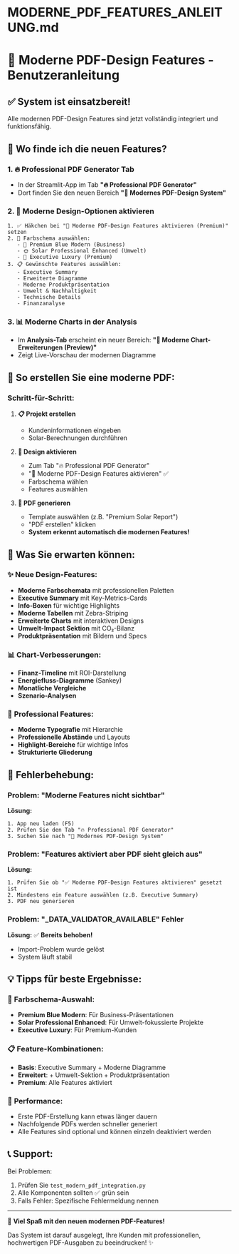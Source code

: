 # MODERNE_PDF_FEATURES_ANLEITUNG.md

# 🎨 Moderne PDF-Design Features - Benutzeranleitung

## ✅ System ist einsatzbereit!

Alle modernen PDF-Design Features sind jetzt vollständig integriert und funktionsfähig.

## 🎯 Wo finde ich die neuen Features?

### 1. **🔥 Professional PDF Generator Tab**
- In der Streamlit-App im Tab **"🔥 Professional PDF Generator"**
- Dort finden Sie den neuen Bereich **"🎨 Modernes PDF-Design System"**

### 2. **🎨 Moderne Design-Optionen aktivieren**
```
1. ✅ Häkchen bei "🎨 Moderne PDF-Design Features aktivieren (Premium)" setzen
2. 🎨 Farbschema auswählen:
   - 🔷 Premium Blue Modern (Business)
   - 🌞 Solar Professional Enhanced (Umwelt)  
   - 👔 Executive Luxury (Premium)
3. 📋 Gewünschte Features auswählen:
   - Executive Summary
   - Erweiterte Diagramme
   - Moderne Produktpräsentation
   - Umwelt & Nachhaltigkeit
   - Technische Details
   - Finanzanalyse
```

### 3. **📊 Moderne Charts in der Analysis**
- Im **Analysis-Tab** erscheint ein neuer Bereich:
  **"🎨 Moderne Chart-Erweiterungen (Preview)"**
- Zeigt Live-Vorschau der modernen Diagramme

## 🚀 So erstellen Sie eine moderne PDF:

### Schritt-für-Schritt:

1. **📋 Projekt erstellen**
   - Kundeninformationen eingeben
   - Solar-Berechnungen durchführen

2. **🎨 Design aktivieren**
   - Zum Tab "🔥 Professional PDF Generator"
   - "🎨 Moderne PDF-Design Features aktivieren" ✅
   - Farbschema wählen
   - Features auswählen

3. **📄 PDF generieren**
   - Template auswählen (z.B. "Premium Solar Report")
   - "PDF erstellen" klicken
   - **System erkennt automatisch die modernen Features!**

## 🎨 Was Sie erwarten können:

### ✨ **Neue Design-Features:**
- **Moderne Farbschemata** mit professionellen Paletten
- **Executive Summary** mit Key-Metrics-Cards
- **Info-Boxen** für wichtige Highlights
- **Moderne Tabellen** mit Zebra-Striping
- **Erweiterte Charts** mit interaktiven Designs
- **Umwelt-Impact Sektion** mit CO₂-Bilanz
- **Produktpräsentation** mit Bildern und Specs

### 📊 **Chart-Verbesserungen:**
- **Finanz-Timeline** mit ROI-Darstellung
- **Energiefluss-Diagramme** (Sankey)
- **Monatliche Vergleiche** 
- **Szenario-Analysen**

### 🎯 **Professional Features:**
- **Moderne Typografie** mit Hierarchie
- **Professionelle Abstände** und Layouts
- **Highlight-Bereiche** für wichtige Infos
- **Strukturierte Gliederung**

## 🔧 Fehlerbehebung:

### Problem: "Moderne Features nicht sichtbar"
**Lösung:**
```
1. App neu laden (F5)
2. Prüfen Sie den Tab "🔥 Professional PDF Generator"
3. Suchen Sie nach "🎨 Modernes PDF-Design System"
```

### Problem: "Features aktiviert aber PDF sieht gleich aus"
**Lösung:**
```
1. Prüfen Sie ob "✅ Moderne PDF-Design Features aktivieren" gesetzt ist
2. Mindestens ein Feature auswählen (z.B. Executive Summary)
3. PDF neu generieren
```

### Problem: "_DATA_VALIDATOR_AVAILABLE" Fehler
**Lösung:** ✅ **Bereits behoben!** 
- Import-Problem wurde gelöst
- System läuft stabil

## 💡 Tipps für beste Ergebnisse:

### 🎨 **Farbschema-Auswahl:**
- **Premium Blue Modern**: Für Business-Präsentationen
- **Solar Professional Enhanced**: Für Umwelt-fokussierte Projekte  
- **Executive Luxury**: Für Premium-Kunden

### 📋 **Feature-Kombinationen:**
- **Basis**: Executive Summary + Moderne Diagramme
- **Erweitert**: + Umwelt-Sektion + Produktpräsentation
- **Premium**: Alle Features aktiviert

### 🚀 **Performance:**
- Erste PDF-Erstellung kann etwas länger dauern
- Nachfolgende PDFs werden schneller generiert
- Alle Features sind optional und können einzeln deaktiviert werden

## 📞 Support:

Bei Problemen:
1. Prüfen Sie `test_modern_pdf_integration.py` 
2. Alle Komponenten sollten ✅ grün sein
3. Falls Fehler: Spezifische Fehlermeldung nennen

---

🎉 **Viel Spaß mit den neuen modernen PDF-Features!** 

Das System ist darauf ausgelegt, Ihre Kunden mit professionellen, hochwertigen PDF-Ausgaben zu beeindrucken! ✨
